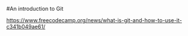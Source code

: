 
#An introduction to Git

https://www.freecodecamp.org/news/what-is-git-and-how-to-use-it-c341b049ae61/